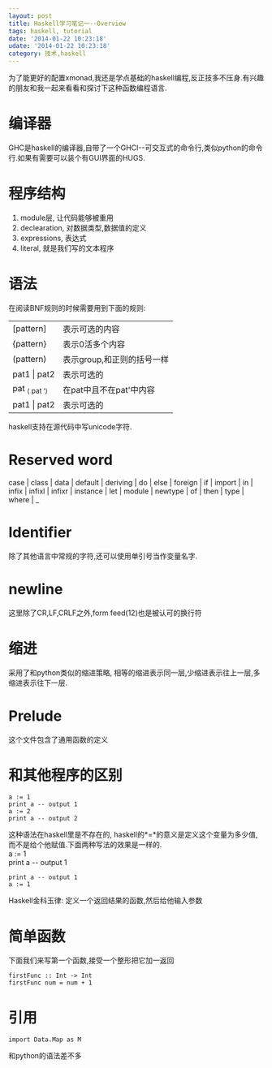 ```yaml
---
layout: post
title: Haskell学习笔记一--Overview
tags: haskell, tutorial
date: '2014-01-22 10:23:18'
udate: '2014-01-22 10:23:18'
category: 技术,haskell
---
```

  
为了能更好的配置xmonad,我还是学点基础的haskell编程,反正技多不压身.有兴趣的朋友和我一起来看看和探讨下这种函数编程语言.  
  
编译器  
====  
GHC是haskell的编译器,自带了一个GHCI--可交互式的命令行,类似python的命令行.如果有需要可以装个有GUI界面的HUGS.  
  
程序结构 
====  
1. module层, 让代码能够被重用  
2. declearation, 对数据类型,数据值的定义  
3. expressions, 表达式  
4. literal, 就是我们写的文本程序  

  
语法  
====    
在阅读BNF规则的时候需要用到下面的规则:  

<table>
<tr><td>[pattern]</td><td>表示可选的内容</td></tr>
<tr><td>{pattern}</td><td> 表示0活多个内容 </td></tr> 
<tr><td>(pattern)</td><td> 表示group,和正则的括号一样</td></tr>  
<tr><td>pat1 | pat2 </td><td>表示可选的</td></tr>
<tr><td>  
  <div class="td11">  
    <span class="cmmi-10">pat</span>  
    <sub>  
      <span class="cmsy-7">⟨</span>  
      <span class="cmmi-7">pat</span>  
      <span class="cmsy-7">′⟩</span>  
    </sub>    
  </div></td>  
  <td>在pat中且不在pat'中内容</td></tr>
<tr><td>pat1 | pat2 </td><td>表示可选的</td></tr>
</table>
    
haskell支持在源代码中写unicode字符.  
  
Reserved word  
=====  
case | class | data | default | deriving | do | else | foreign | if | import | in | infix | infixl | infixr | instance | let | module | newtype | of | then | type | where | \_
  
Identifier  
=====  
除了其他语言中常规的字符,还可以使用单引号当作变量名字.  

newline
=====
这里除了CR,LF,CRLF之外,form feed(12)也是被认可的换行符
  
缩进  
=====  
采用了和python类似的缩进策略, 相等的缩进表示同一层,少缩进表示往上一层,多缩进表示往下一层.

  
Prelude  
=====  
这个文件包含了通用函数的定义
  
和其他程序的区别
=====  
    a := 1  
    print a -- output 1  
    a := 2  
    print a -- output 2

这种语法在haskell里是不存在的, haskell的*=*的意义是定义这个变量为多少值,而不是给个他赋值.下面两种写法的效果是一样的.  
    a := 1  
    print a -- output 1

    print a -- output 1
    a := 1  
  
Haskell金科玉律: 定义一个返回结果的函数,然后给他输入参数  
  
简单函数  
=====  
下面我们来写第一个函数,接受一个整形把它加一返回  

    firstFunc :: Int -> Int  
    firstFunc num = num + 1
  
    
引用  
=====  
    import Data.Map as M
和python的语法差不多
